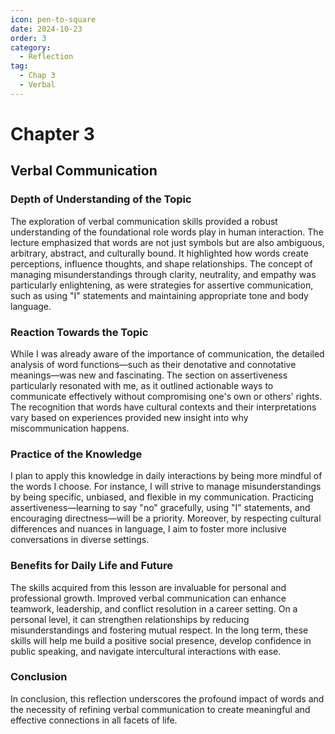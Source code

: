 ```yaml
---
icon: pen-to-square
date: 2024-10-23
order: 3
category:
  - Reflection
tag:
  - Chap 3
  - Verbal
---
```


# Chapter 3

## Verbal Communication

### Depth of Understanding of the Topic

The exploration of verbal communication skills provided a robust understanding of the foundational role words play in human interaction. The lecture emphasized that words are not just symbols but are also ambiguous, arbitrary, abstract, and culturally bound. It highlighted how words create perceptions, influence thoughts, and shape relationships. The concept of managing misunderstandings through clarity, neutrality, and empathy was particularly enlightening, as were strategies for assertive communication, such as using "I" statements and maintaining appropriate tone and body language.

### Reaction Towards the Topic

While I was already aware of the importance of communication, the detailed analysis of word functions—such as their denotative and connotative meanings—was new and fascinating. The section on assertiveness particularly resonated with me, as it outlined actionable ways to communicate effectively without compromising one's own or others' rights. The recognition that words have cultural contexts and their interpretations vary based on experiences provided new insight into why miscommunication happens.

### Practice of the Knowledge

I plan to apply this knowledge in daily interactions by being more mindful of the words I choose. For instance, I will strive to manage misunderstandings by being specific, unbiased, and flexible in my communication. Practicing assertiveness—learning to say "no" gracefully, using "I" statements, and encouraging directness—will be a priority. Moreover, by respecting cultural differences and nuances in language, I aim to foster more inclusive conversations in diverse settings.

### Benefits for Daily Life and Future

The skills acquired from this lesson are invaluable for personal and professional growth. Improved verbal communication can enhance teamwork, leadership, and conflict resolution in a career setting. On a personal level, it can strengthen relationships by reducing misunderstandings and fostering mutual respect. In the long term, these skills will help me build a positive social presence, develop confidence in public speaking, and navigate intercultural interactions with ease.

### Conclusion

In conclusion, this reflection underscores the profound impact of words and the necessity of refining verbal communication to create meaningful and effective connections in all facets of life.
